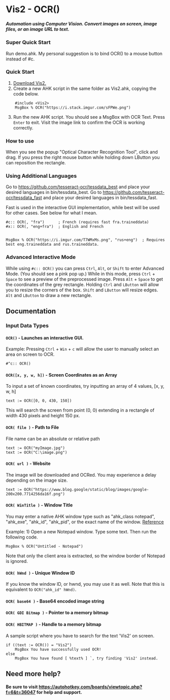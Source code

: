 # Vis2 - OCR()
##### Automation using Computer Vision. Convert images on screen, image files, or an image URL to text. 

### Super Quick Start

Run demo.ahk. My personal suggestion is to bind OCR() to a mouse button instead of #c. 

### Quick Start
1. [Download Vis2.](https://github.com/iseahound/Vis2/archive/master.zip)
2. Create a new AHK script in the same folder as Vis2.ahk, copying the code below.

```
    #include <Vis2>
    MsgBox % OCR("https://i.stack.imgur.com/sFPWe.png")
```
    
3. Run the new AHK script. You should see a MsgBox with OCR Text. Press ```Enter``` to exit. Visit the image link to confirm the OCR is working correctly. 

### How to use
When you see the popup "Optical Character Recognition Tool", click and drag. If you press the right mouse button while holding down LButton you can reposition the rectangle. 

### Using Additional Languages
Go to https://github.com/tesseract-ocr/tessdata_best and place your desired languages in bin/tessdata_best. 
Go to https://github.com/tesseract-ocr/tessdata_fast and place your desired languages in bin/tessdata_fast. 

Fast is used in the interactive GUI implementation, while best will be used for other cases. See below for what I mean. 


    #c:: OCR(, "fra")      ; French (requires fast fra.traineddata)
    #x:: OCR(, "eng+fra")  ; English and French


    MsgBox % OCR("https://i.imgur.com/T7WMxMs.png", "rus+eng")  ; Requires best eng.traineddata and rus.traineddata. 

### Advanced Interactive Mode
While using ```#c:: OCR()``` you can press ```Ctrl```, ```Alt```, or ```Shift``` to enter Advanced Mode. (You should see a pink pop up.) While in this mode, press ```Ctrl``` + ```Space``` to see a preview of the preprocessed image. Press ```Alt``` + ```Space``` to get the coordinates of the grey rectangle. Holding ```Ctrl``` and ```LButton``` will allow you to resize the corners of the box. ```Shift``` and ```LButton``` will resize edges. ```Alt``` and ```LButton``` to draw a new rectangle. 

## Documentation
### Input Data Types
#### ```OCR()``` - Launches an interactive GUI. 
Example: Pressing ```Ctrl``` + ```Win``` + ```c``` will allow the user to manually select an area on screen to OCR. 

    #^c:: OCR()

#### ```OCR([x, y, w, h])``` - Screen Coordinates as an Array
To input a set of known coordinates, try inputting an array of 4 values, [x, y, w, h]

    text := OCR([0, 0, 430, 150])

This will search the screen from point (0, 0) extending in a rectangle of width 430 pixels and height 150 px. 

#### ```OCR( file )``` - Path to File
File name can be an absolute or relative path

    text := OCR("myImage.jpg")
    text := OCR("C:\image.png")
    
#### ```OCR( url )``` - Website
The image will be downloaded and OCRed. You may experience a delay depending on the image size. 

    text := OCR("https://www.blog.google/static/blog/images/google-200x200.7714256da16f.png")

#### ```OCR( WinTitle )``` - Window Title
You may enter a native AHK window type such as "ahk_class notepad", "ahk_exe", "ahk_id", "ahk_pid", or the exact name of the window. [Reference](https://autohotkey.com/docs/misc/WinTitle.htm)

Example: 1) Open a new Notepad window. Type some text. Then run the following code. 

    MsgBox % OCR("Untitled - Notepad")
    
Note that only the client area is extracted, so the window border of Notepad is ignored. 

#### ```OCR( hWnd )``` - Unique Window ID
If you know the window ID, or hwnd, you may use it as well. Note that this is equivalent to ```OCR("ahk_id" hWnd)```. 

#### ```OCR( base64 )``` - Base64 encoded image string
#### ```OCR( GDI Bitmap )``` - Pointer to a memory bitmap
#### ```OCR( HBITMAP )``` - Handle to a memory bitmap

A sample script where you have to search for the text 'Vis2' on screen. 

    if ((text := OCR()) = "Vis2")
        MsgBox You have successfully used OCR!
    else
        MsgBox You have found [ %text% ] `, try finding 'Vis2' instead. 

## Need more help?
#### Be sure to visit https://autohotkey.com/boards/viewtopic.php?f=6&t=36047 for help and support. 

